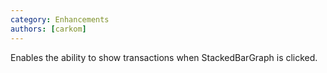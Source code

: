 ```yaml
---
category: Enhancements
authors: [carkom]
---
```


Enables the ability to show transactions when StackedBarGraph is clicked.
